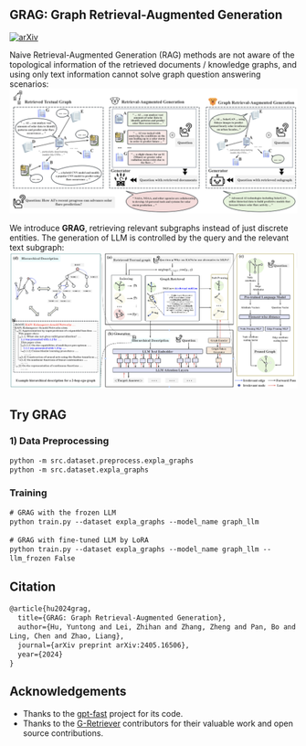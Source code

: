 ## GRAG: Graph Retrieval-Augmented Generation

[![arXiv](https://img.shields.io/badge/arXiv-2402.07630-b31b1b.svg)](https://arxiv.org/abs/2405.16506)

Naive Retrieval-Augmented Generation (RAG) methods are not aware of the topological information of the retrieved documents / knowledge graphs, and using only text information cannot solve graph question answering scenarios:
<img src="figs/intro.png">

We introduce **GRAG**, retrieving relevant subgraphs instead of just discrete entities. The generation of LLM is controlled by the query and the relevant text subgraph:
<img src="figs/flow.png">

## Try GRAG

### 1) Data Preprocessing
```
python -m src.dataset.preprocess.expla_graphs
python -m src.dataset.expla_graphs
```

### Training
```
# GRAG with the frozen LLM
python train.py --dataset expla_graphs --model_name graph_llm

# GRAG with fine-tuned LLM by LoRA
python train.py --dataset expla_graphs --model_name graph_llm --llm_frozen False
```


## Citation
```
@article{hu2024grag,
  title={GRAG: Graph Retrieval-Augmented Generation},
  author={Hu, Yuntong and Lei, Zhihan and Zhang, Zheng and Pan, Bo and Ling, Chen and Zhao, Liang},
  journal={arXiv preprint arXiv:2405.16506},
  year={2024}
}
```


## Acknowledgements

- Thanks to the [gpt-fast](https://github.com/pytorch-labs/gpt-fast) project for its code.
- Thanks to the [G-Retriever](https://github.com/XiaoxinHe/G-Retriever) contributors for their valuable work and open source contributions.

